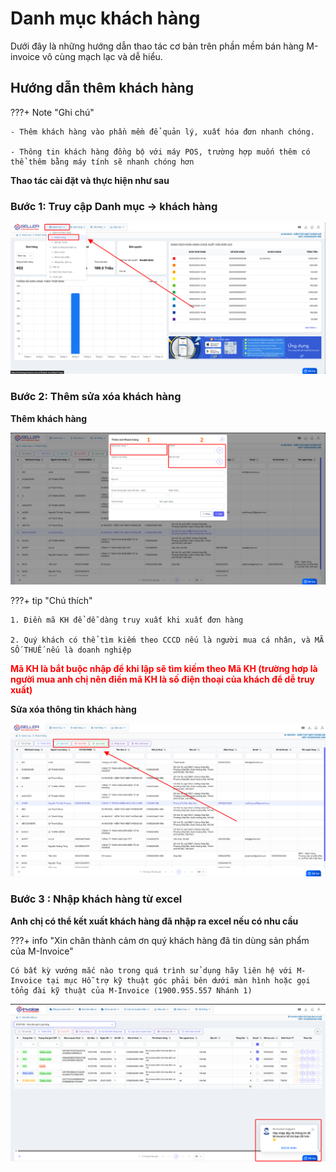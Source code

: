 # **Danh mục khách hàng**

Dưới đây là những hướng dẫn thao tác cơ bản trên phần mềm bán hàng M-invoice vô cùng mạch lạc và dễ hiểu.

## **Hướng dẫn thêm khách hàng**

???+ Note "Ghi chú"

    - Thêm khách hàng vào phần mềm để quản lý, xuất hóa đơn nhanh chóng.

    - Thông tin khách hàng đồng bộ với máy POS, trường hợp muốn thêm có thể thêm bằng máy tính sẽ nhanh chóng hơn

**Thao tác cài đặt và thực hiện như sau**

### **Bước 1: Truy cập Danh mục -> khách hàng**

![Hình 1](../../../assets/images/mSeller/may-tinh/danh-muc-khach-hang-1.png)

### **Bước 2: Thêm sửa xóa khách hàng**

**Thêm khách hàng**

![Hình 2](../../../assets/images/mSeller/may-tinh/danh-muc-khach-hang-2.png)

???+ tip "Chú thích"

    1. Điền mã KH để dễ dàng truy xuất khi xuất đơn hàng

    2. Quý khách có thể tìm kiếm theo CCCD nếu là người mua cá nhân, và MÃ SỐ THUẾ nếu là doanh nghiệp

<span style="color: red; font-weight: bold">Mã KH là bắt buộc nhập để khi lập sẽ tìm kiếm theo Mã KH (trường hơp là người mua anh chị nên điền mã KH là số điện thoại của khách để dễ truy xuất)</span>

**Sửa xóa thông tin khách hàng**

![Hình 3](../../../assets/images/mSeller/may-tinh/danh-muc-khach-hang-3.png)

### **Bước 3 : Nhập khách hàng từ excel**

**Anh chị có thể kết xuất khách hàng đã nhập ra excel nếu có nhu cầu**

???+ info "Xin chân thành cảm ơn quý khách hàng đã tin dùng sản phẩm của M-Invoice"

    Có bất kỳ vướng mắc nào trong quá trình sử dụng hãy liên hệ với M-Invoice tại mục Hỗ trợ kỹ thuật góc phải bên dưới màn hình hoặc gọi tổng đài kỹ thuật của M-Invoice (1900.955.557 Nhánh 1)

![Hình 8](../../../assets/images/invoice2/hotro.png)
